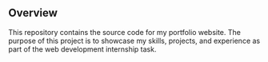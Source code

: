 ## Overview 
This repository contains the source code for my portfolio website. The purpose of this project is to showcase my skills, projects, and experience as part of the web development internship task.
